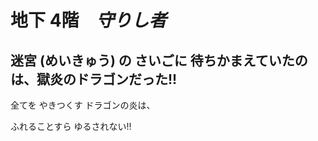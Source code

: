 # 地下 4階　*守りし者*

## 迷宮 (めいきゅう) の さいごに 待ちかまえていたのは、獄炎のドラゴンだった!!

全てを やきつくす ドラゴンの炎は、

ふれることすら ゆるされない!!





